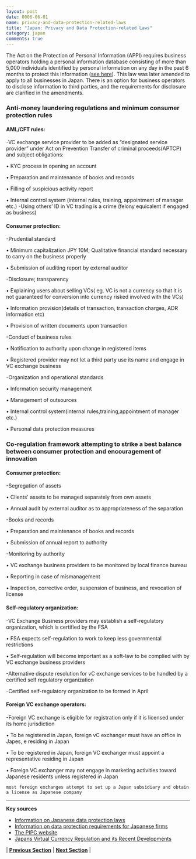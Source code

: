 ```yaml
---
layout: post
date: 0006-06-01
name: privacy-and-data-protection-related-laws
title: "Japan: Privacy and Data Protection-related Laws"
category: japan
comments: true
---
```


The Act on the Protection of Personal Information (APPI) requires business operators holding a personal information database consisting of more than 5,000 individuals identified by personal information on any day in the past 6 months to protect this information ([see here](https://www.dlapiperdataprotection.com/index.html?t=law&c=JP)).  This law was later amended to apply to all businesses in Japan. There is an option for business operators to disclose information to third parties, and the requirements for disclosure are clarified in the amendments.

### Anti-money laundering regulations and minimum consumer protection rules
#### AML/CFT rules:
-VC exchange service provider to be added as “designated service provider” under Act on Prevention Transfer of criminal proceeds(APTCP) and subject obligations:

•	KYC process in opening an account

•	Preparation and maintenance of books and records

•	Filling of suspicious activity report

•	Internal control system (internal rules, training, appointment of manager etc.)
-Using others’ ID in VC trading is a crime (felony equicalent if engaged as business)


#### Consumer protection:
-Prudential standard

•	Minimum capitalization JPY 10M; Qualitative financial standard necessary to carry on the business properly

•	Submission of auditing report by external auditor

-Disclosure; transparency

•	Explaining users about selling VCs( eg. VC is not a currency so that it is not guaranteed for conversion into currency risked involved with the VCs)

•	Information provision(details of transaction, transaction charges, ADR information etc)

•	Provision of written documents upon transaction

-Conduct of business rules

•	Notification to authority upon change in registered items

•	Registered provider may not let a third party use its name and engage in VC exchange business

-Organization and operational standards

•	Information security management

•	Management of outsources

•	Internal control system(internal rules,training,appointment of manager etc.)

•	Personal data protection measures

### Co-regulation framework attempting to strike a best balance between consumer protection and encouragement of innovation
#### Consumer protection:

-Segregation of assets

•	Clients' assets to be managed separately from own assets

•	Annual audit by external auditor as to appropriateness of the separation

-Books and records

•	Preparation and maintenance of books and records

•	Submission of annual report to authority

-Monitoring by authority

•	VC exchange business providers to be monitored by local finance bureau

•	Reporting in case of mismanagement

•	Inspection, corrective order, suspension of business, and revocation of license

#### Self-regulatory organization:

-VC Exchange Business providers may establish a self-regulatory organization, which is certified by the FSA

•	FSA expects self-regulation to work to keep less governmental restrictions

•	Self-regulation will become important as a soft-law to be complied with by VC exchange business providers

-Alternative dispute resolution for vC exchange services to be handled by a certified self regulatory organization

-Certified self-regulatory organization to be formed in April

#### Foreign VC exchange operators:

-Foreign VC exchange is eligible for registration only if it is licensed under its home jurisdiction

•	To be registered in Japan, foreign vC exchanger must have an office in Japes, e residing in Japan

•	To be registered in Japan, foreign VC exchanger must appoint a representative residing in Japan

•	Foreign VC exchanger may not engage in marketing activities toward Japanese residents unless registered in Japan

```most foreign exchanges attempt to set up a Japan subsidiary and obtain a license as Japanese company```

---
**Key sources**
- [Information on Japanese data protection laws](http://www.mondaq.com/x/231450/data+protection/Data+Protection+Laws+of+the+World+Handbook+Second+Edition+Japan)
- [Information on data protection requirements for Japanese firms](https://www.whitecase.com/publications/article/transfer-personal-data-under-japans-amended-personal-information-protection-act)
- [The PIPC website](https://www.ppc.go.jp/en/legal)
- [Japans Virtual Currency Regulation and its Recent Developments](https://events.eventact.com/ki2/crypto/Masakazu%20Masujima%20(Mori%20Hamada%20&%20Matsumoto)-Japans%20Virtual%20Currency%20Regulation%20and%20its%20Recent%20Developments.pdf)


| **[Previous Section](https://neo-project.github.io/global-blockchain-compliance-hub//japan/japan-securities-related-laws.html)** | **[Next Section](https://neo-project.github.io/global-blockchain-compliance-hub//japan/japan-final-liability.html)** |
